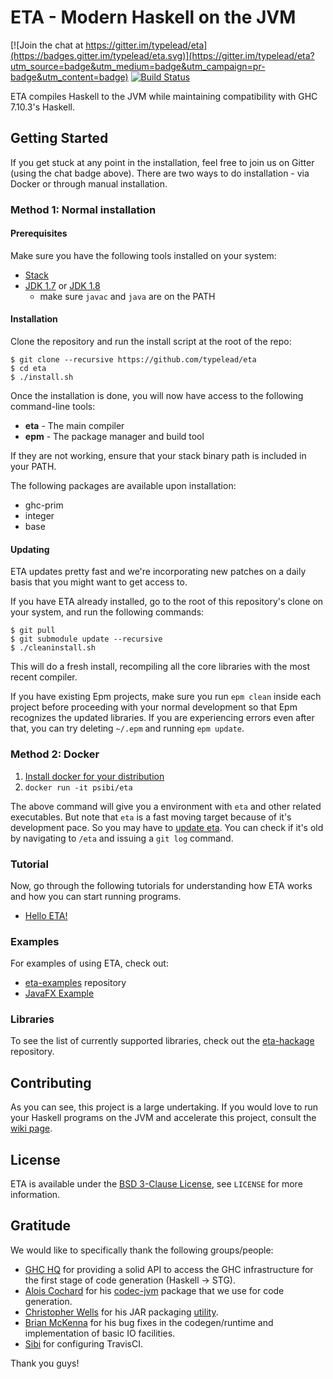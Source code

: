 # ETA - Modern Haskell on the JVM

[![Join the chat at https://gitter.im/typelead/eta](https://badges.gitter.im/typelead/eta.svg)](https://gitter.im/typelead/eta?utm_source=badge&utm_medium=badge&utm_campaign=pr-badge&utm_content=badge)
[![Build Status](https://travis-ci.org/typelead/eta.svg?branch=master)](https://travis-ci.org/typelead/eta)

ETA compiles Haskell to the JVM while maintaining compatibility with GHC 7.10.3's Haskell.

## Getting Started

If you get stuck at any point in the installation, feel free to join
us on Gitter (using the chat badge above). There are two ways to do
installation - via Docker or through manual installation.

### Method 1: Normal installation

#### Prerequisites

Make sure you have the following tools installed on your system:
- [Stack](https://docs.haskellstack.org/en/stable/README/)
- [JDK 1.7](http://www.oracle.com/technetwork/java/javase/downloads/jdk7-downloads-1880260.html) or [JDK 1.8](http://www.oracle.com/technetwork/java/javase/downloads/jdk8-downloads-2133151.html)
  - make sure `javac` and `java` are on the PATH

#### Installation

Clone the repository and run the install script at the root of the repo:
```
$ git clone --recursive https://github.com/typelead/eta
$ cd eta
$ ./install.sh
```
Once the installation is done, you will now have access to the following command-line tools:
- **eta** - The main compiler
- **epm** - The package manager and build tool

If they are not working, ensure that your stack binary path is included in your PATH.

The following packages are available upon installation:
- ghc-prim
- integer
- base

#### Updating

ETA updates pretty fast and we're incorporating new patches on a daily basis that you might want to get access to.

If you have ETA already installed, go to the root of this repository's clone on your system, and run the following commands:
```
$ git pull
$ git submodule update --recursive
$ ./cleaninstall.sh

```
This will do a fresh install, recompiling all the core libraries with the most recent compiler.

If you have existing Epm projects, make sure you run ```epm clean``` inside each project before proceeding with your normal development so that Epm recognizes the updated libraries. If you are experiencing errors even after that, you can try deleting `~/.epm` and running `epm update`.

### Method 2: Docker

1. [Install docker for your distribution](https://docs.docker.com/engine/installation/)
2. `docker run -it psibi/eta`

The above command will give you a environment with `eta` and other
related executables. But note that `eta` is a fast moving target
because of it's development pace. So you may have
to [update eta](https://github.com/typelead/eta#updating). You
can check if it's old by navigating to `/eta` and issuing a `git
log` command.

### Tutorial

Now, go through the following tutorials for understanding how ETA works and how you can start running programs.

- [Hello ETA!](https://github.com/typelead/eta/wiki/Hello-ETA!)

### Examples

For examples of using ETA, check out:

- [eta-examples](https://github.com/typelead/eta-examples) repository
- [JavaFX Example](https://github.com/typelead/eta-javafx)

### Libraries
To see the list of currently supported libraries, check out the [eta-hackage](https://github.com/typelead/eta-hackage) repository.

## Contributing

As you can see, this project is a large undertaking. If you would love to run your Haskell programs on the JVM and accelerate this project, consult the [wiki page](https://github.com/typelead/eta/wiki/Contributing).

## License
ETA is available under the [BSD 3-Clause License](https://opensource.org/licenses/BSD-3-Clause), see `LICENSE` for more information.

## Gratitude

We would like to specifically thank the following groups/people:
- [GHC HQ](https://ghc.haskell.org/trac/ghc/wiki/TeamGHC) for providing a solid API to access the GHC infrastructure for the first stage of code generation (Haskell -> STG).
- [Alois Cochard](https://github.com/aloiscochard) for his [codec-jvm](https://github.com/aloiscochard/codec-jvm) package that we use for code generation.
- [Christopher Wells](https://github.com/ExcaliburZero) for his JAR packaging [utility](https://github.com/ExcaliburZero/zip-jar-haskell).
- [Brian McKenna](https://github.com/puffnfresh) for his bug fixes in the codegen/runtime and implementation of basic IO facilities.
- [Sibi](https://github.com/psibi) for configuring TravisCI.

Thank you guys!
